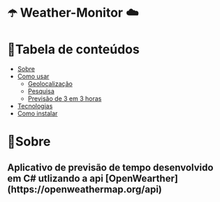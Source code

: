 # ☂️ Weather-Monitor ☁️

📌Tabela de conteúdos
=================
<!--ts-->
   * [Sobre](#sobre)
   * [Como usar](#como-usar)
      * [Geolocalização](#geolocation)
      * [Pesquisa](#search)
      * [Previsão de 3 em 3 horas](#forecast)
   * [Tecnologias](#tecnologias)
   * [Como instalar](#install)
<!--te-->

<h1 class="#sobre">📌Sobre</h1>
<h2>Aplicativo de previsão de tempo desenvolvido em C# utlizando a api [OpenWearther](https://openweathermap.org/api)</h2>
